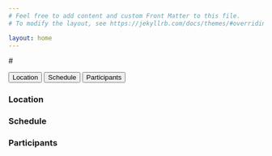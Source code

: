 ```yaml
---
# Feel free to add content and custom Front Matter to this file.
# To modify the layout, see https://jekyllrb.com/docs/themes/#overriding-theme-defaults

layout: home
---
```

<head>
<link rel="stylesheet" href="css/tabs.css">
<script src="js/tabs.js"></script>
</head>

#<script>
#function openCity(evt, tab_name) {
#  // Declare all variables
#  var i, tabcontent, tablinks;

#  // Get all elements with class="tabcontent" and hide them
#  tabcontent = document.getElementsByClassName("tabcontent");
#  for (i = 0; i < tabcontent.length; i++) {
#    tabcontent[i].style.display = "none";
#  }
#
#  // Get all elements with class="tablinks" and remove the class "active"
#  tablinks = document.getElementsByClassName("tablinks");
#  for (i = 0; i < tablinks.length; i++) {
#    tablinks[i].className = tablinks[i].className.replace(" active", "");
#  }
#
#  // Show the current tab, and add an "active" class to the button that opened the tab
#  document.getElementById(tab_name).style.display = "block";
#  evt.currentTarget.className += " active";
#}
#</script>

<!-- Tab links -->
<div class="tab">
  <button class="tablinks" onclick="openCity(event, 'location')">Location</button>
  <button class="tablinks" onclick="openCity(event, 'schedule')">Schedule</button>
  <button class="tablinks" onclick="openCity(event, 'participants')">Participants</button>
</div>

<!-- Tab content -->
<div id="location" class="tabcontent">
  <h3>Location</h3>
  <p></p>
</div>

<div id="schedule" class="tabcontent">
  <h3>Schedule</h3>
  <p></p>
</div>

<div id="participants" class="tabcontent">
  <h3>Participants</h3>
  <p></p>
</div>
